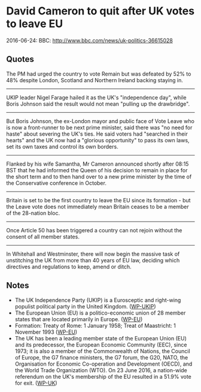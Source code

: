 David Cameron to quit after UK votes to leave EU
================================================
2016-06-24: BBC: http://www.bbc.com/news/uk-politics-36615028

Quotes
------
The PM had urged the country to vote Remain but was defeated by 52% to
48% despite London, Scotland and Northern Ireland backing staying in.

---

UKIP leader Nigel Farage hailed it as the UK's "independence day",
while Boris Johnson said the result would not mean "pulling up the
drawbridge".

---

But Boris Johnson, the ex-London mayor and public face of Vote Leave
who is now a front-runner to be next prime minister, said there was
"no need for haste" about severing the UK's ties. He said voters had
"searched in their hearts" and the UK now had a "glorious opportunity"
to pass its own laws, set its own taxes and control its own borders.

---

Flanked by his wife Samantha, Mr Cameron announced shortly after 08:15
BST that he had informed the Queen of his decision to remain in place
for the short term and to then hand over to a new prime minister by
the time of the Conservative conference in October.

---

Britain is set to be the first country to leave the EU since its
formation - but the Leave vote does not immediately mean Britain
ceases to be a member of the 28-nation bloc.

---

Once Article 50 has been triggered a country can not rejoin without
the consent of all member states.

---

In Whitehall and Westminster, there will now begin the massive task of
unstitching the UK from more than 40 years of EU law, deciding which
directives and regulations to keep, amend or ditch.

Notes
-----
- The UK Independence Party (UKIP) is a Eurosceptic and right-wing
  populist political party in the United Kingdom. ([WP-UKIP][])
- The European Union (EU) is a politico-economic union of 28 member
  states that are located primarily in Europe. ([WP-EU][])
- Formation: Treaty of Rome: 1 January 1958;
  Treat of Maastricht: 1 November 1993 ([WP-EU][])
- The UK has been a leading member state of the European Union (EU) and
  its predecessor, the European Economic Community (EEC), since 1973; it
  is also a member of the Commonwealth of Nations, the Council of
  Europe, the G7 finance ministers, the G7 forum, the G20, NATO, the
  Organisation for Economic Co-operation and Development (OECD), and the
  World Trade Organization (WTO). On 23 June 2016, a nation-wide
  referendum on the UK's membership of the EU resulted in a 51.9% vote
  for exit. ([WP-UK][])

[WP-UKIP]: https://en.wikipedia.org/wiki/UK_Independence_Party
[WP-EU]: https://en.wikipedia.org/wiki/European_Union
[WP-UK]: https://en.wikipedia.org/wiki/United_Kingdom
